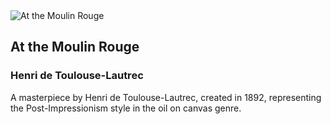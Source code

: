 
<div class="artwork-of-the-day">
  <div class="container">
    <div class="img-wrapper">
      <img
        src="https://www.artic.edu/iiif/2/defb4004-b500-218d-3d9b-9a02423f097d/full/843,/0/default.jpg"
        alt="At the Moulin Rouge" />
    </div>
    <div class="artwork-detail">
      <div class="artwork-origin"> 
        <h2 class="artwork-name">At the Moulin Rouge</h2>
        <h3 class="artist">
          Henri de Toulouse-Lautrec
        </h3>
      </div>
      <p class="description">
        A masterpiece by Henri de Toulouse-Lautrec, created in 1892, representing the Post-Impressionism style in the oil on canvas genre.
      </p>
    </div>
  </div>
</div>

